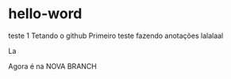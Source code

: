 # hello-word
teste 1 
Tetando o github
Primeiro teste
fazendo anotações
lalalaal


La

Agora é na  NOVA BRANCH
